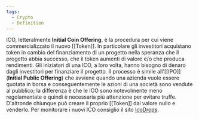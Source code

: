 ```yaml
---
tags:
  - Crypto
  - Definition
---
```



ICO, letteralmente **Initial Coin Offering**, è la procedura per cui viene commercializzato il nuovo [[Token]]. In particolare gli investitori acquistano token in cambio del finanziamento di un progetto nella speranza che il progetto abbia successo, che il token aumenti di valore e/o che produca rendimenti. Gli iniziatori di una ICO, a loro volta, hanno bisogno di denaro dagli investitori per finanziare il progetto.
Il processo è simile all'[[IPO]] (**Initial Public Offering**) che avviene quando una azienda vuole essere quotata in borsa e conseguentemente le azioni di una società sono vendute al pubblico; la differenza è che le ICO sono notevolmente meno regolamentate e quindi è necessaria più attenzione per evitare truffe. D'altronde chiunque può creare il proprio [[Token]] dal valore nullo e venderlo.
Per monitorare i nuovi ICO consiglio il sito [IcoDrops](https://icodrops.com/).